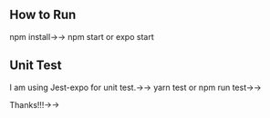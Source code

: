## How to Run
npm install→→
npm start or expo start
## Unit Test
I am using Jest-expo for unit test.→→
yarn test or npm run test→→

Thanks!!!→→